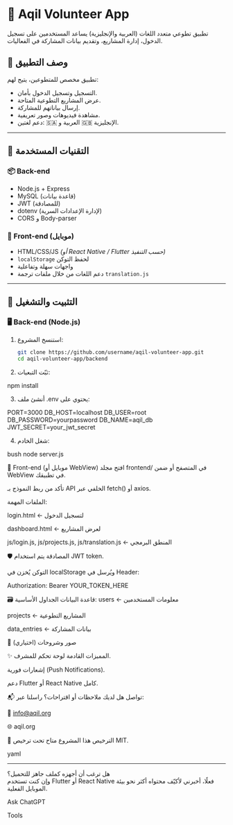 # 🌟 Aqil Volunteer App

تطبيق تطوعي متعدد اللغات (العربية والإنجليزية) يساعد المستخدمين على تسجيل الدخول، إدارة المشاريع، وتقديم بيانات المشاركة في الفعاليات.

## 📱 وصف التطبيق

تطبيق مخصص للمتطوعين، يتيح لهم:

- التسجيل وتسجيل الدخول بأمان.
- عرض المشاريع التطوعية المتاحة.
- إرسال بياناتهم للمشاركة.
- مشاهدة فيديوهات وصور تعريفية.
- دعم لغتين: 🇸🇦 العربية و 🇬🇧 الإنجليزية.

---

## 🚀 التقنيات المستخدمة

### 📦 Back-end
- Node.js + Express
- MySQL (قاعدة بيانات)
- JWT (للمصادقة)
- dotenv (لإدارة الإعدادات السرية)
- CORS و Body-parser

### 📱 Front-end (موبايل)
- HTML/CSS/JS *(أو React Native / Flutter حسب التنفيذ)*
- `localStorage` لحفظ التوكن
- واجهات سهلة وتفاعلية
- دعم اللغات من خلال ملفات ترجمة `translation.js`

---

## 🔧 التثبيت والتشغيل

### 🖥️ Back-end (Node.js)

1. استنسخ المشروع:
   ```bash
   git clone https://github.com/username/aqil-volunteer-app.git
   cd aqil-volunteer-app/backend

2. ثبّت التبعيات:

npm install

3. أنشئ ملف .env يحتوي على:

PORT=3000
DB_HOST=localhost
DB_USER=root
DB_PASSWORD=yourpassword
DB_NAME=aqil_db
JWT_SECRET=your_jwt_secret

4. شغل الخادم:

bush
node server.js


📱 Front-end (موبايل أو WebView)
افتح مجلد frontend/ في المتصفح أو ضمن WebView في تطبيقك.

تأكد من ربط النموذج بـ API الخلفي عبر fetch() أو axios.

الملفات المهمة:

login.html ← لتسجيل الدخول

dashboard.html ← لعرض المشاريع

js/login.js, js/projects.js, js/translation.js ← المنطق البرمجي

🛡️ المصادقة
يتم استخدام JWT token.

التوكن يُخزن في localStorage ويُرسل في Header:

Authorization: Bearer YOUR_TOKEN_HERE

🗃️ قاعدة البيانات
الجداول الأساسية:
users ← معلومات المستخدمين

projects ← المشاريع التطوعية

data_entries ← بيانات المشاركة

📸 صور وشروحات (اختياري)



✨ المميزات القادمة
لوحة تحكم للمشرف.

إشعارات فورية (Push Notifications).

دعم Flutter أو React Native كامل.

📬 تواصل
هل لديك ملاحظات أو اقتراحات؟ راسلنا عبر:

📧 info@aqil.org

🌐 aqil.org

📝 الترخيص
هذا المشروع متاح تحت ترخيص MIT.

yaml

---

هل ترغب أن أجهزه كملف جاهز للتحميل؟  
وإن كنت تستخدم Flutter أو React Native فعلًا، أخبرني لأكيّف محتواه أكثر نحو بيئة الموبايل الفعلية.








Ask ChatGPT



Tools


